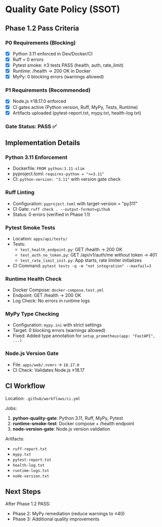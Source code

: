 # Quality Gate Policy (SSOT)

## Phase 1.2 Pass Criteria

### P0 Requirements (Blocking)

- [x] Python 3.11 enforced in Dev/Docker/CI
- [x] Ruff = 0 errors
- [x] Pytest smoke: ≥3 tests PASS (health, auth, rate_limit)
- [x] Runtime: /health → 200 OK in Docker
- [x] MyPy: 0 blocking errors (warnings allowed)

### P1 Requirements (Recommended)

- [x] Node.js ≥18.17.0 enforced
- [x] CI gates active (Python version, Ruff, MyPy, Tests, Runtime)
- [x] Artifacts uploaded (pytest-report.txt, mypy.txt, health-log.txt)

### Gate Status: **PASS** ✅

## Implementation Details

### Python 3.11 Enforcement
- Dockerfile: `FROM python:3.11-slim`
- pyproject.toml: `requires-python = ">=3.11"`
- CI: `python-version: "3.11"` with version gate check

### Ruff Linting
- Configuration: `pyproject.toml` with target-version = "py311"
- CI Gate: `ruff check . --output-format=github`
- Status: 0 errors (verified in Phase 1.1)

### Pytest Smoke Tests
- Location: `apps/api/tests/`
- Tests:
  - `test_health_endpoint.py`: GET /health → 200 OK
  - `test_auth_no_token.py`: GET /api/v1/auth/me without token → 401
  - `test_rate_limit_init.py`: App starts, rate limiter initializes
- CI Command: `pytest tests -q -m "not integration" --maxfail=3`

### Runtime Health Check
- Docker Compose: `docker-compose.test.yml`
- Endpoint: GET /health → 200 OK
- Log Check: No errors in runtime logs

### MyPy Type Checking
- Configuration: `mypy.ini` with strict settings
- Target: 0 blocking errors (warnings allowed)
- Fixed: Added type annotation for `setup_prometheus(app: "FastAPI", ...)`

### Node.js Version Gate
- File: `apps/web/.nvmrc` → `18.17.0`
- CI Check: Validates Node.js ≥18.17

## CI Workflow

Location: `.github/workflows/ci.yml`

Jobs:
1. **python-quality-gate**: Python 3.11, Ruff, MyPy, Pytest
2. **runtime-smoke-test**: Docker compose + /health endpoint
3. **node-version-gate**: Node.js version validation

Artifacts:
- `ruff-report.txt`
- `mypy.txt`
- `pytest-report.txt`
- `health-log.txt`
- `runtime-logs.txt`
- `node-version.txt`

## Next Steps

After Phase 1.2 PASS:
- Phase 2: MyPy remediation (reduce warnings to ≤40)
- Phase 3: Additional quality improvements

